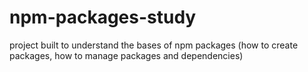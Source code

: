 # npm-packages-study
project built to understand the bases of npm packages (how to create packages, how to manage packages and dependencies)
